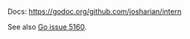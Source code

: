 Docs: https://godoc.org/github.com/josharian/intern

See also [Go issue 5160](https://golang.org/issue/5160).
